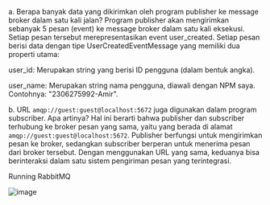 a. Berapa banyak data yang dikirimkan oleh program publisher ke message broker dalam satu kali jalan?
Program publisher akan mengirimkan sebanyak 5 pesan (event) ke message broker dalam satu kali eksekusi. Setiap pesan tersebut merepresentasikan event user_created.
Setiap pesan berisi data dengan tipe UserCreatedEventMessage yang memiliki dua properti utama:

user_id: Merupakan string yang berisi ID pengguna (dalam bentuk angka).

user_name: Merupakan string nama pengguna, diawali dengan NPM saya. Contohnya: "2306275992-Amir".

b. URL `amqp://guest:guest@localhost:5672` juga digunakan dalam program subscriber. Apa artinya?
Hal ini berarti bahwa publisher dan subscriber terhubung ke broker pesan yang sama, yaitu yang berada di alamat `amqp://guest:guest@localhost:5672`.
Publisher berfungsi untuk mengirimkan pesan ke broker, sedangkan subscriber berperan untuk menerima pesan dari broker tersebut. Dengan menggunakan URL yang sama, keduanya bisa berinteraksi dalam satu sistem pengiriman pesan yang terintegrasi.


Running RabbitMQ

![image](https://github.com/user-attachments/assets/254a039e-755b-42af-bef4-13245908a307)

